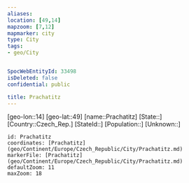 ```yaml
---
aliases: 
location: [49,14]
mapzoom: [7,12] 
mapmarker: city 
type: City
tags:
- geo/City


SpocWebEntityId: 33498
isDeleted: false
confidential: public

title: Prachatitz
---
```

[geo-lon::14]
[geo-lat::49]
[name::Prachatitz]
[State::]
[Country::Czech_Rep.]
[StateId::]
[Population::]
[Unknown::]


```leaflet
id: Prachatitz
coordinates: [Prachatitz](geo/Continent/Europe/Czech_Republic/City/Prachatitz.md)
markerFile: [Prachatitz](geo/Continent/Europe/Czech_Republic/City/Prachatitz.md)
defaultZoom: 11 
maxZoom: 18
```


